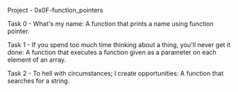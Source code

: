 Project - 0x0F-function_pointers

Task 0 - What's my name: A function that prints a name using function pointer.

Task 1 - If you spend too much time thinking about a thing, you'll never get it done: A function that executes a function given as a parameter on each element of an array.

Task 2 - To hell with circumstances; I create opportunities: A function that searches for a string.
